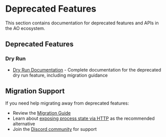 # Deprecated Features

This section contains documentation for deprecated features and APIs in the AO ecosystem.

## Deprecated Features

### Dry Run

- [Dry Run Documentation](./dry-run.md) - Complete documentation for the deprecated dry run feature, including migration guidance

## Migration Support

If you need help migrating away from deprecated features:

- Review the [Migration Guide](../../guides/hyperbeam/migration.md)
- Learn about [exposing process state via HTTP](../../guides/hyperbeam/core/state-exposure.md) as the recommended alternative
- Join the [Discord community](https://discord.gg/qWgGxJKwNJ) for support
